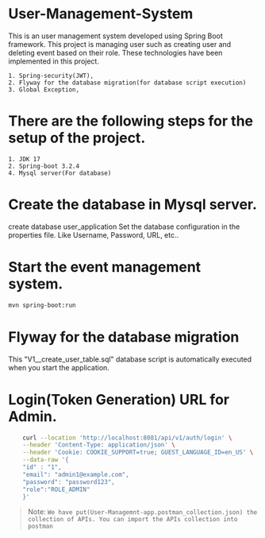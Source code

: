    # User-Management-System
This is an user management system developed using Spring Boot framework. This project is managing user such as creating user and deleting event based on their role. These technologies have been implemented in this project.

    1. Spring-security(JWT),
    2. Flyway for the database migration(for database script execution)
    3. Global Exception, 

# There are the following steps for the setup of the project.
    1. JDK 17 
    2. Spring-boot 3.2.4
    4. Mysql server(For database)
    
# Create the database in Mysql server.
  create database user_application
  Set the database configuration in the properties file. Like Username, Password, URL, etc..

 # Start the event management system.
 ```sh
mvn spring-boot:run
```

# Flyway for the database migration 
   This "V1__create_user_table.sql" database script is automatically executed when you start the application.

# Login(Token Generation) URL for Admin.
```sh
    curl --location 'http://localhost:8081/api/v1/auth/login' \
    --header 'Content-Type: application/json' \
    --header 'Cookie: COOKIE_SUPPORT=true; GUEST_LANGUAGE_ID=en_US' \
    --data-raw '{
    "id" : "1",
    "email": "admin1@example.com",
    "password": "password123",
    "role":"ROLE_ADMIN"
    }'
```

> Note: `We have put(User-Managemnt-app.postman_collection.json) the collection of APIs. You can import the APIs collection into postman`
